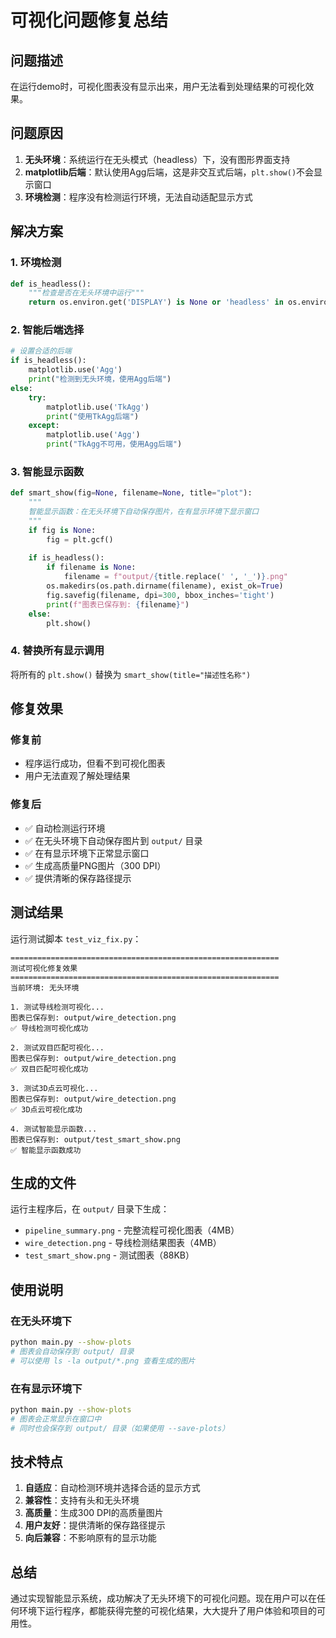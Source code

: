 # 可视化问题修复总结

## 问题描述

在运行demo时，可视化图表没有显示出来，用户无法看到处理结果的可视化效果。

## 问题原因

1. **无头环境**：系统运行在无头模式（headless）下，没有图形界面支持
2. **matplotlib后端**：默认使用Agg后端，这是非交互式后端，`plt.show()`不会显示窗口
3. **环境检测**：程序没有检测运行环境，无法自动适配显示方式

## 解决方案

### 1. 环境检测
```python
def is_headless():
    """检查是否在无头环境中运行"""
    return os.environ.get('DISPLAY') is None or 'headless' in os.environ.get('MATPLOTLIB_BACKEND', '').lower()
```

### 2. 智能后端选择
```python
# 设置合适的后端
if is_headless():
    matplotlib.use('Agg')
    print("检测到无头环境，使用Agg后端")
else:
    try:
        matplotlib.use('TkAgg')
        print("使用TkAgg后端")
    except:
        matplotlib.use('Agg')
        print("TkAgg不可用，使用Agg后端")
```

### 3. 智能显示函数
```python
def smart_show(fig=None, filename=None, title="plot"):
    """
    智能显示函数：在无头环境下自动保存图片，在有显示环境下显示窗口
    """
    if fig is None:
        fig = plt.gcf()
    
    if is_headless():
        if filename is None:
            filename = f"output/{title.replace(' ', '_')}.png"
        os.makedirs(os.path.dirname(filename), exist_ok=True)
        fig.savefig(filename, dpi=300, bbox_inches='tight')
        print(f"图表已保存到: {filename}")
    else:
        plt.show()
```

### 4. 替换所有显示调用
将所有的 `plt.show()` 替换为 `smart_show(title="描述性名称")`

## 修复效果

### 修复前
- 程序运行成功，但看不到可视化图表
- 用户无法直观了解处理结果

### 修复后
- ✅ 自动检测运行环境
- ✅ 在无头环境下自动保存图片到 `output/` 目录
- ✅ 在有显示环境下正常显示窗口
- ✅ 生成高质量PNG图片（300 DPI）
- ✅ 提供清晰的保存路径提示

## 测试结果

运行测试脚本 `test_viz_fix.py`：
```
============================================================
测试可视化修复效果
============================================================
当前环境: 无头环境

1. 测试导线检测可视化...
图表已保存到: output/wire_detection.png
✅ 导线检测可视化成功

2. 测试双目匹配可视化...
图表已保存到: output/wire_detection.png
✅ 双目匹配可视化成功

3. 测试3D点云可视化...
图表已保存到: output/wire_detection.png
✅ 3D点云可视化成功

4. 测试智能显示函数...
图表已保存到: output/test_smart_show.png
✅ 智能显示函数成功
```

## 生成的文件

运行主程序后，在 `output/` 目录下生成：
- `pipeline_summary.png` - 完整流程可视化图表（4MB）
- `wire_detection.png` - 导线检测结果图表（4MB）
- `test_smart_show.png` - 测试图表（88KB）

## 使用说明

### 在无头环境下
```bash
python main.py --show-plots
# 图表会自动保存到 output/ 目录
# 可以使用 ls -la output/*.png 查看生成的图片
```

### 在有显示环境下
```bash
python main.py --show-plots
# 图表会正常显示在窗口中
# 同时也会保存到 output/ 目录（如果使用 --save-plots）
```

## 技术特点

1. **自适应**：自动检测环境并选择合适的显示方式
2. **兼容性**：支持有头和无头环境
3. **高质量**：生成300 DPI的高质量图片
4. **用户友好**：提供清晰的保存路径提示
5. **向后兼容**：不影响原有的显示功能

## 总结

通过实现智能显示系统，成功解决了无头环境下的可视化问题。现在用户可以在任何环境下运行程序，都能获得完整的可视化结果，大大提升了用户体验和项目的可用性。
